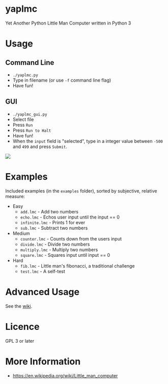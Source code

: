 yaplmc
=====

Yet Another Python Little Man Computer written in Python 3

Usage
=====

Command Line
------------

 - `./yaplmc.py`
 - Type in filename (or use `-f` command line flag)
 - Have fun!

GUI
---

 - `./yaplmc_gui.py`
 - Select file
 - Press `Run`
 - Press `Run to Halt`
 - Have fun!
 - When the `input` field is "selected", type in a integer value between `-500` and `499` and press `Submit`.

![](https://github.com/matsjoyce/yaplmc/blob/master/screenshots/screenshot.png)

Examples
========

Included examples (in the `examples` folder), sorted by subjective, relative measure:

 - Easy
   - `add.lmc` - Add two numbers
   - `echo.lmc` - Echos user input until the input == 0
   - `infinite.lmc` - Prints 1 for ever
   - `sub.lmc` - Subtract two numbers
 - Medium
   - `counter.lmc` - Counts down from the users input
   - `divide.lmc` - Divide two numbers
   - `multiply.lmc` - Multiply two numbers
   - `square.lmc` - Squares input until input == 0
 - Hard
   - `fib.lmc` - Little man's fibonacci, a traditional challenge
   - `test.lmc` - A self-test

Advanced Usage
==============

See the [wiki](https://github.com/matsjoyce/yaplmc/wiki).

Licence
=======

GPL 3 or later

More Information
===============

 - https://en.wikipedia.org/wiki/Little_man_computer
